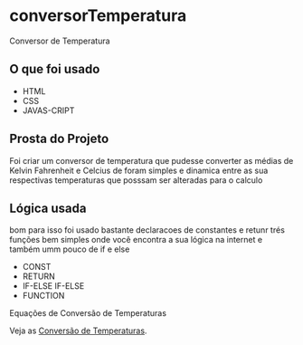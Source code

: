 # conversorTemperatura
Conversor de Temperatura 
<h2>O que foi usado</h2>
<ul>
<li>HTML</li>
<li>CSS</li>
<li>JAVAS-CRIPT</li>
</ul>
<h2>Prosta do Projeto</h2>
<p>Foi criar um conversor de temperatura que pudesse converter as médias de Kelvin Fahrenheit e Celcius de foram simples e dinamica entre as sua respectivas temperaturas que posssam ser alteradas para o calculo </p>

<h2>Lógica usada</h2>
<p> bom para isso foi usado bastante declaracoes de constantes e retunr trés funções bem simples onde você encontra a sua lógica na internet e também umm pouco de if e else</p>
<ul>
<li>CONST</li>
<li>RETURN</li>
<li>IF-ELSE IF-ELSE</li>
<li>FUNCTION</li>
</ul>
<p>Equações de Conversão de Temperaturas</p>
<p>Veja as <a href="https://brasilescola.uol.com.br/matematica/equacoes-matematicas-na-conversao-temperaturas.htm" target = "_blank">Conversão de Temperaturas</a>.</p>
